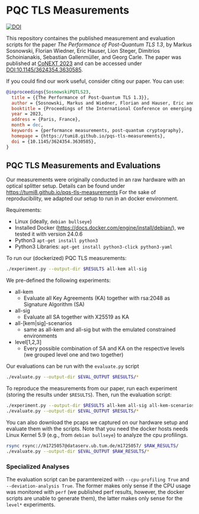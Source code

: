 # PQC TLS Measurements

[![DOI](https://zenodo.org/badge/DOI/10.5281/zenodo.10054882.svg)](https://doi.org/10.5281/zenodo.10054882)

This repository containes the published measurement and evaluation scripts for the paper *The Performance of Post-Quantum TLS 1.3*, by Markus Sosnowski, Florian Wiedner, Eric Hauser, Lion Steger, Dimitrios Schoinianakis, Sebastian Gallenmüller, and Georg Carle.
The paper was published at [CoNEXT 2023](https://conferences.sigcomm.org/co-next/2023/#!/home) and can be accessed under [DOI:10.1145/3624354.3630585](https://doi.org/10.1145/3624354.3630585).

If you could find our work useful, consider citing our paper. 
You can use:

```bibtex
@inproceedings{SosnowskiPQTLS23,
  title = {{The Performance of Post-Quantum TLS 1.3}},
  author = {Sosnowski, Markus and Wiedner, Florian and Hauser, Eric and Steger, Lion and Schoinianakis, Dimitrios and Gallenm{\"u}ller, Sebastian and Carle, Georg},
  booktitle = {Proceedings of the International Conference on emerging Networking EXperiments and Technologies (CoNEXT '23)},
  year = 2023,
  address = {Paris, France},
  month = dec,
  keywords = {performance measurements, post-quantum cryptography},
  homepage = {https://tumi8.github.io/pqs-tls-measurements},
  doi = {10.1145/3624354.3630585},
}

```


## PQC TLS Measurements and Evaluations

Our measurements were originally conducted in an raw hardware with an optical splitter setup.
Details can be found under https://tumi8.github.io/pqs-tls-measurements
For the sake of reproducibility, we adapted our setup to run in an docker environment.

Requirements:
* Linux (ideally, `debian bullseye`)
* Installed Docker (https://docs.docker.com/engine/install/debian/), we tested it with version 24.0.6
* Python3 `apt-get install python3`
* Python3 Libraries: `apt-get install python3-click python3-yaml`

To run our (dockerized) PQC TLS measurements:

```bash
./experiment.py --output-dir $RESULTS all-kem all-sig
```

We pre-defined the following experiments:

* all-kem
    * Evaluate all Key Agreements (KA) together with rsa:2048 as Signature Algorithm (SA)
* all-sig
    * Evaluate all SA together with X25519 as KA
* all-[kem|sig]-scenarios
  * same as all-kem and all-sig but with the emulated constrained environments
* level[1,2,3]
  * Every possible combination of SA and KA on the respective levels (we grouped level one and two together)

Our evaluations can be run with the `evaluate.py` script

```bash
./evaluate.py --output-dir $EVAL_OUTPUT $RESULTS/*
```

To reproduce the measurements from our paper, run each experiment (storing the results under `$RESULTS`). Then, run the evaluation script:

```bash
./experiment.py --output-dir $RESULTS all-kem all-sig all-kem-scenarios all-sig-scenarios level1 level3 level5
./evaluate.py --output-dir $EVAL_OUTPUT $RESULTS/*
```

You can also download the pcaps we captured on our hardware setup and evaluate them with the scripts. Note that you need the docker hosts needs Linux Kernel 5.9 (e.g., from `debian bullseye`) to analyze the cpu profilings. 

```bash
rsync rsync://m1725057@dataserv.ub.tum.de/m1725057/ $RAW_RESULTS/
./evaluate.py --output-dir $EVAL_OUTPUT $RAW_RESULTS/*
```

### Specialized Analyses

The evaluation script can be paramtereized with `--cpu-profiling True` and `--deviation-analysis True`. The former makes only sense if the CPU usage was monitored with `perf` (we published perf results, however, the docker scripts are unable to generate them), the latter makes only sense for the `level*` experiments.
